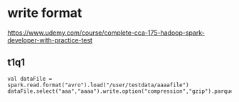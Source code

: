 # write format

https://www.udemy.com/course/complete-cca-175-hadoop-spark-developer-with-practice-test

## t1q1

```
val dataFile = spark.read.format("avro").load("/user/testdata/aaaafile")
dataFile.select("aaa","aaaa").write.option("compression","gzip").parquet("/user/output")
```

